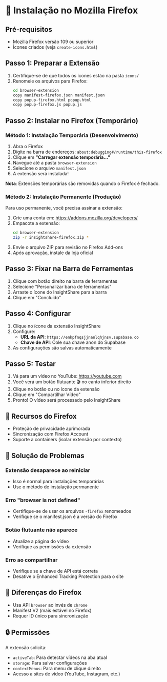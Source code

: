 # 🦊 Instalação no Mozilla Firefox

## Pré-requisitos

- Mozilla Firefox versão 109 ou superior
- Ícones criados (veja `create-icons.html`)

## Passo 1: Preparar a Extensão

1. Certifique-se de que todos os ícones estão na pasta `icons/`
2. Renomeie os arquivos para Firefox:
   ```bash
   cd browser-extension
   copy manifest-firefox.json manifest.json
   copy popup-firefox.html popup.html
   copy popup-firefox.js popup.js
   ```

## Passo 2: Instalar no Firefox (Temporário)

### Método 1: Instalação Temporária (Desenvolvimento)

1. Abra o Firefox
2. Digite na barra de endereços: `about:debugging#/runtime/this-firefox`
3. Clique em **"Carregar extensão temporária..."**
4. Navegue até a pasta `browser-extension`
5. Selecione o arquivo `manifest.json`
6. A extensão será instalada!

**Nota**: Extensões temporárias são removidas quando o Firefox é fechado.

### Método 2: Instalação Permanente (Produção)

Para uso permanente, você precisa assinar a extensão:

1. Crie uma conta em: https://addons.mozilla.org/developers/
2. Empacote a extensão:
   ```bash
   cd browser-extension
   zip -r insightshare-firefox.zip *
   ```
3. Envie o arquivo ZIP para revisão no Firefox Add-ons
4. Após aprovação, instale da loja oficial

## Passo 3: Fixar na Barra de Ferramentas

1. Clique com botão direito na barra de ferramentas
2. Selecione "Personalizar barra de ferramentas"
3. Arraste o ícone do InsightShare para a barra
4. Clique em "Concluído"

## Passo 4: Configurar

1. Clique no ícone da extensão InsightShare
2. Configure:
   - **URL da API**: `https://enkpfnqsjjnanlqhjnsv.supabase.co`
   - **Chave de API**: Cole sua chave anon do Supabase
3. As configurações são salvas automaticamente

## Passo 5: Testar

1. Vá para um vídeo no YouTube: https://youtube.com
2. Você verá um botão flutuante 🎬 no canto inferior direito
3. Clique no botão ou no ícone da extensão
4. Clique em "Compartilhar Vídeo"
5. Pronto! O vídeo será processado pelo InsightShare

## 🎉 Recursos do Firefox

- Proteção de privacidade aprimorada
- Sincronização com Firefox Account
- Suporte a containers (isolar extensão por contexto)

## 🔧 Solução de Problemas

### Extensão desaparece ao reiniciar
- Isso é normal para instalações temporárias
- Use o método de instalação permanente

### Erro "browser is not defined"
- Certifique-se de usar os arquivos `-firefox` renomeados
- Verifique se o manifest.json é a versão do Firefox

### Botão flutuante não aparece
- Atualize a página do vídeo
- Verifique as permissões da extensão

### Erro ao compartilhar
- Verifique se a chave de API está correta
- Desative o Enhanced Tracking Protection para o site

## 📝 Diferenças do Firefox

- Usa API `browser` ao invés de `chrome`
- Manifest V2 (mais estável no Firefox)
- Requer ID único para sincronização

## 🔒 Permissões

A extensão solicita:
- `activeTab`: Para detectar vídeos na aba atual
- `storage`: Para salvar configurações
- `contextMenus`: Para menu de clique direito
- Acesso a sites de vídeo (YouTube, Instagram, etc.)
